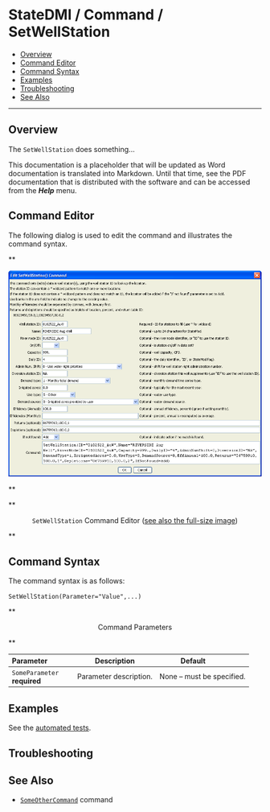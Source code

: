 # StateDMI / Command / SetWellStation #

* [Overview](#overview)
* [Command Editor](#command-editor)
* [Command Syntax](#command-syntax)
* [Examples](#examples)
* [Troubleshooting](#troubleshooting)
* [See Also](#see-also)

-------------------------

## Overview ##

The `SetWellStation` does something...

This documentation is a placeholder that will be updated as Word documentation is translated into Markdown.
Until that time, see the PDF documentation that is distributed with the software and can be accessed
from the ***Help*** menu.

## Command Editor ##

The following dialog is used to edit the command and illustrates the command syntax.

**<p style="text-align: center;">
![SetWellStation](SetWellStation.png)
</p>**

**<p style="text-align: center;">
`SetWellStation` Command Editor (<a href="../SetWellStation.png">see also the full-size image</a>)
</p>**

## Command Syntax ##

The command syntax is as follows:

```text
SetWellStation(Parameter="Value",...)
```
**<p style="text-align: center;">
Command Parameters
</p>**

| **Parameter**&nbsp;&nbsp;&nbsp;&nbsp;&nbsp;&nbsp;&nbsp;&nbsp;&nbsp;&nbsp;&nbsp;&nbsp; | **Description** | **Default**&nbsp;&nbsp;&nbsp;&nbsp;&nbsp;&nbsp;&nbsp;&nbsp;&nbsp;&nbsp; |
| --------------|-----------------|----------------- |
|`SomeParameter`<br>**required**|Parameter description.|None – must be specified.|

## Examples ##

See the [automated tests](https://github.com/OpenCDSS/cdss-app-statedmi-test/tree/master/test/regression/commands/SetWellStation).

## Troubleshooting ##

## See Also ##

* [`SomeOtherCommand`](../SomeOtherCommand/SomeOtherCommand) command
